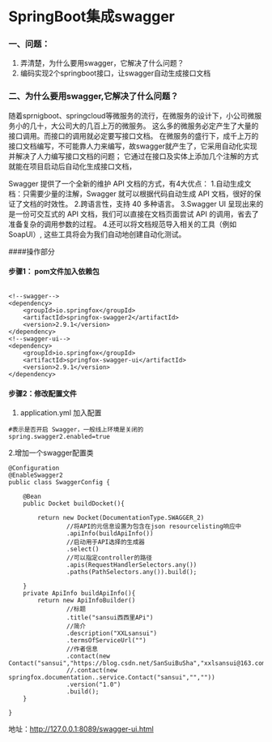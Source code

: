 # SpringBoot集成swagger

### 一、问题：
1. 弄清楚，为什么要用swagger，它解决了什么问题？
2. 编码实现2个springboot接口，让swagger自动生成接口文档


### 二、为什么要用swagger,它解决了什么问题？
随着sprnigboot、springcloud等微服务的流行，在微服务的设计下，小公司微服务小的几十，大公司大的几百上万的微服务。
这么多的微服务必定产生了大量的接口调用。而接口的调用就必定要写接口文档。
在微服务的盛行下，成千上万的接口文档编写，不可能靠人力来编写，故swagger就产生了，它采用自动化实现并解决了人力编写接口文档的问题；
它通过在接口及实体上添加几个注解的方式就能在项目启动后自动化生成接口文档，

Swagger 提供了一个全新的维护 API 文档的方式，有4大优点：
1.自动生成文档：只需要少量的注解，Swagger 就可以根据代码自动生成 API 文档，很好的保证了文档的时效性。
2.跨语言性，支持 40 多种语言。
3.Swagger UI 呈现出来的是一份可交互式的 API 文档，我们可以直接在文档页面尝试 API 的调用，省去了准备复杂的调用参数的过程。
4.还可以将文档规范导入相关的工具（例如 SoapUI）, 这些工具将会为我们自动地创建自动化测试。


####操作部分

#### 步骤1： pom文件加入依赖包
``` 

<!--swagger-->
<dependency>
    <groupId>io.springfox</groupId>
    <artifactId>springfox-swagger2</artifactId>
    <version>2.9.1</version>
</dependency>
<!--swagger-ui-->
<dependency>
    <groupId>io.springfox</groupId>
    <artifactId>springfox-swagger-ui</artifactId>
    <version>2.9.1</version>
</dependency>
```
#### 步骤2：修改配置文件
1. application.yml 加入配置
``` 
#表示是否开启 Swagger，一般线上环境是关闭的
spring.swagger2.enabled=true
```
2.增加一个swagger配置类
``` 
@Configuration
@EnableSwagger2
public class SwaggerConfig {

    @Bean
    public Docket buildDocket(){

        return new Docket(DocumentationType.SWAGGER_2)
                //将API的元信息设置为包含在json resourcelisting响应中
                .apiInfo(buildApiInfo())
                //启动用于API选择的生成器
                .select()
                //可以指定controller的路径
                .apis(RequestHandlerSelectors.any())
                .paths(PathSelectors.any()).build();

    }
    private ApiInfo buildApiInfo(){
        return new ApiInfoBuilder()
                //标题
                .title("sansui西西里APi")
                //简介
                .description("XXLsansui")
                .termsOfServiceUrl("")
                //作者信息
                .contact(new Contact("sansui","https://blog.csdn.net/SanSuiBuSha","xxlsansui@163.com"))
                //.contact(new springfox.documentation..service.Contact("sansui","",""))
                .version("1.0")
                .build();
    }

}

```


地址：http://127.0.0.1:8089/swagger-ui.html


















